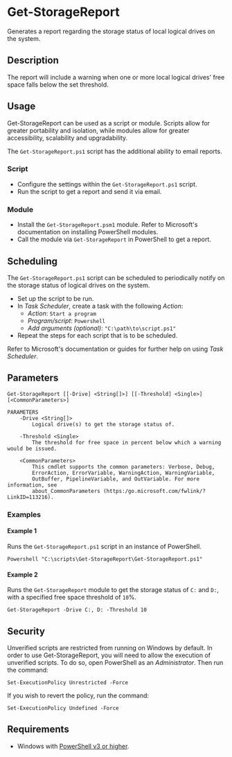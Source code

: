 # Get-StorageReport

Generates a report regarding the storage status of local logical drives on the system.

## Description

The report will include a warning when one or more local logical drives' free space falls below the set threshold.

## Usage

Get-StorageReport can be used as a script or module. Scripts allow for greater portability and isolation, while modules allow for greater accessibility, scalability and upgradability.

The `Get-StorageReport.ps1` script has the additional ability to email reports.

### Script

* Configure the settings within the `Get-StorageReport.ps1` script.
* Run the script to get a report and send it via email.

### Module

* Install the `Get-StorageReport.psm1` module. Refer to Microsoft's documentation on installing PowerShell modules.
* Call the module via `Get-StorageReport` in PowerShell to get a report.

## Scheduling

The `Get-StorageReport.ps1` script can be scheduled to periodically notify on the storage status of logical drives on the system.

* Set up the script to be run.
* In *Task Scheduler*, create a task with the following *Action*:
  * *Action*: `Start a program`
  * *Program/script*: `Powershell`
  * *Add arguments (optional)*: `"C:\path\to\script.ps1"`
* Repeat the steps for each script that is to be scheduled.

Refer to Microsoft's documentation or guides for further help on using *Task Scheduler*.

## Parameters

```
Get-StorageReport [[-Drive] <String[]>] [[-Threshold] <Single>] [<CommonParameters>]

PARAMETERS
    -Drive <String[]>
        Logical drive(s) to get the storage status of.

    -Threshold <Single>
        The threshold for free space in percent below which a warning would be issued.

    <CommonParameters>
        This cmdlet supports the common parameters: Verbose, Debug,
        ErrorAction, ErrorVariable, WarningAction, WarningVariable,
        OutBuffer, PipelineVariable, and OutVariable. For more information, see
        about_CommonParameters (https:/go.microsoft.com/fwlink/?LinkID=113216).
```

### Examples

#### Example 1

Runs the `Get-StorageReport.ps1` script in an instance of PowerShell.

```
Powershell "C:\scripts\Get-StorageReport\Get-StorageReport.ps1"
```

#### Example 2

Runs the `Get-StorageReport` module to get the storage status of `C:` and `D:`, with a specified free space threshold of `10`%.

```
Get-StorageReport -Drive C:, D: -Threshold 10
```

## Security

Unverified scripts are restricted from running on Windows by default. In order to use Get-StorageReport, you will need to allow the execution of unverified scripts. To do so, open PowerShell as an *Administrator*. Then run the command:

```
Set-ExecutionPolicy Unrestricted -Force
```

If you wish to revert the policy, run the command:

```
Set-ExecutionPolicy Undefined -Force
```

## Requirements

* Windows with <a href="https://docs.microsoft.com/en-us/powershell/scripting/setup/installing-windows-powershell?view=powershell-5.1" target="_blank" title="PowerShell">PowerShell v3 or higher</a>.